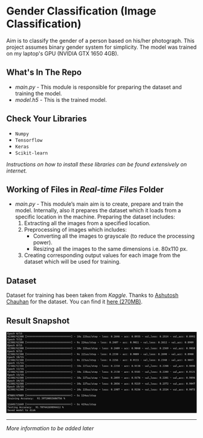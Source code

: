 # Gender Classification (Image Classification)

Aim is to classify the gender of a person based on his/her photograph. This project assumes binary gender system for simplicity. The model was trained on my laptop's GPU (NVIDIA GTX 1650 4GB).

## What's In The Repo

* *main.py* - This module is responsible for preparing the dataset and training the model.
* *model.h5* - This is the trained model.

## Check Your Libraries

* `Numpy`
* `Tensorflow`
* `Keras`
* `Scikit-learn`

*Instructions on how to install these libraries can be found extensively on internet.*

## Working of Files in *Real-time Files* Folder

* *main.py* - This module’s main aim is to create, prepare and train the model. Internally, also it prepares the dataset which it loads from a specific location in the machine.
Preparing the dataset includes:
   1. Extracting all the images from a specified location.
   2. Preprocessing of images which includes:
      - Converting all the images to grayscale (to reduce the processing power).
      - Resizing all the images to the same dimensions i.e. 80x110 px.
   3. Creating corresponding output values for each image from the dataset which will be used for training.

## Dataset

Dataset for training has been taken from *Kaggle*. Thanks to [Ashutosh Chauhan](https://www.kaggle.com/cashutosh) for the dataset. You can find it [here (270MB)](https://www.kaggle.com/cashutosh/gender-classification-dataset).

## Result Snapshot

![training_and_testing](/accuracyResult.PNG)

***

*More information to be added later*
